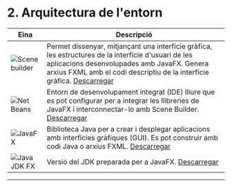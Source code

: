 # 2. Arquitectura de l'entorn

| Eina                         | Descripció |
|------------------------------|------------|
| ![Scene builder](/uf11/Scene_builder.jpg) | Permet dissenyar, mitjançant una interfície gràfica, les estructures de la interfície d'usuari de les aplicacions desenvolupades amb JavaFX. Genera arxius FXML amb el codi descriptiu de la interfície gràfica. [Descarregar](https://gluonhq.com/products/scene-builder/) |
| ![Net Beans](/uf11/Net_Beans.jpg) | Entorn de desenvolupament integrat (IDE) lliure que es pot configurar per a integrar les llibreries de JavaFX i interconnectar-lo amb Scene Builder. [Descarregar](https://netbeans.apache.org/front/main/download/nb25/) |
| ![JavaFX](/uf11/JavaFX.jpg) | Biblioteca Java per a crear i desplegar aplicacions amb interfícies gràfiques (GUI). Es pot construir amb codi Java o arxius FXML. [Descarregar](https://gluonhq.com/products/javafx/) |
| ![Java JDK FX](/uf11/Java_JDK_FX.jpg) | Versió del JDK preparada per a JavaFX. [Descarregar](https://www.azul.com/downloads/?package=jdk-fx#zulu) |

---
